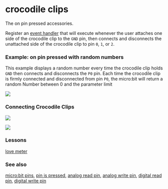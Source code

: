 # crocodile clips

The on pin pressed accessories. 

Register an [event handler](/reference/event-handler) that will execute whenever the user attaches one side of the crocodile clip to the `GND` pin, then connects and disconnects the unattached side of the crocodile clip to pin `0`, `1`, or `2`.

### Example: on pin pressed with random numbers

This example displays a random number every time the crocodile clip holds  `GND` then connects and disconnects the `P0` pin. Each time the crocodile clip is firmly connected and disconnected from pin `P0`, the micro:bit will return a random Number between 0 and the parameter limit

![](/static/mb/crocodile-clips-0.png)

### Connecting Crocodile Clips

![](/static/mb/crocodile-clips-1.jpg)

![](/static/mb/crocodile-clips-2.jpg)

### Lessons

[love meter](/lessons/love-meter)

### See also

[micro:bit pins](/device/pins), [pin is pressed](/reference/input/pin-is-pressed), [analog read pin](/reference/pins/analog-read-pin), [analog write pin](/reference/pins/analog-write-pin), [digital read pin](/reference/pins/digital-read-pin), [digital write pin](/reference/pins/digital-write-pin)

